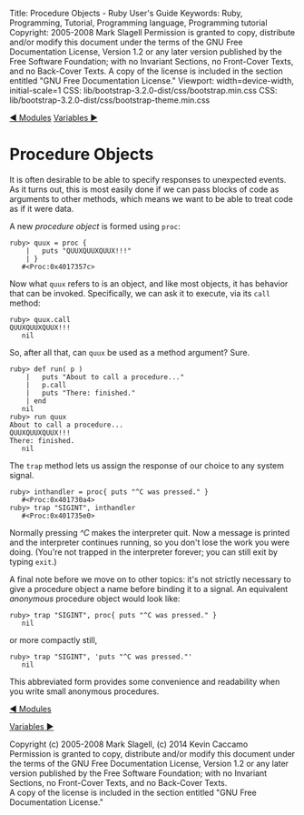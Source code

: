 Title: Procedure Objects - Ruby User's Guide
Keywords: Ruby, Programming, Tutorial, Programming language, Programming tutorial
Copyright: 2005-2008 Mark Slagell
           Permission is granted to copy, distribute and/or modify this document under the terms of the GNU Free Documentation License, Version 1.2 or any later version published by the Free Software Foundation; with no Invariant Sections, no Front-Cover Texts, and no Back-Cover Texts.
           A copy of the license is included in the section entitled "GNU Free Documentation License."
Viewport: width=device-width, initial-scale=1
CSS: lib/bootstrap-3.2.0-dist/css/bootstrap.min.css
CSS: lib/bootstrap-3.2.0-dist/css/bootstrap-theme.min.css

<div class="container">
<!-- Previous page -->
<a href="modules.html" class="btn btn-default">&#9668; Modules</a>
<!-- Next page -->
<a href="variables.html" class="btn btn-default">Variables &#9658;</a>

Procedure Objects
=================

It is often desirable to be able to specify responses to unexpected
events.  As it turns out, this is most easily done if we can pass
blocks of code as arguments to other methods, which means we want to
be able to treat code as if it were data.

A new *procedure object* is formed using `proc`:

    ruby> quux = proc {
        |   puts "QUUXQUUXQUUX!!!"
        | }
       #<Proc:0x4017357c>

Now what `quux` refers to is an object, and like most
objects, it has behavior that can be invoked.  Specifically, we
can ask it to execute, via its `call` method:

    ruby> quux.call
    QUUXQUUXQUUX!!!
       nil

So, after all that, can `quux` be used as a method
argument? Sure.

    ruby> def run( p )
        |   puts "About to call a procedure..."
        |   p.call
        |   puts "There: finished."
        | end
       nil
    ruby> run quux
    About to call a procedure...
    QUUXQUUXQUUX!!!
    There: finished.
       nil

The `trap` method lets us assign the response of our choice
to any system signal.

    ruby> inthandler = proc{ puts "^C was pressed." }
       #<Proc:0x401730a4>
    ruby> trap "SIGINT", inthandler
       #<Proc:0x401735e0>

Normally pressing *^C* makes the interpreter quit.  Now a
message is printed and the interpreter continues running, so you don't
lose the work you were doing.  (You're not trapped in the
interpreter forever; you can still exit by typing `exit`.)

A final note before we move on to other topics: it's not strictly
necessary to give a procedure object a name before binding it to a
signal.  An equivalent *anonymous* procedure object would
look like:

    ruby> trap "SIGINT", proc{ puts "^C was pressed." }
       nil

or more compactly still,

    ruby> trap "SIGINT", 'puts "^C was pressed."'
       nil

This abbreviated form provides some convenience and readability
when you write small anonymous procedures.

<!-- Previous page -->
<a href="modules.html" class="btn btn-default">&#9668; Modules</a>
<!-- Next page -->
<a href="variables.html" class="btn btn-default">Variables &#9658;</a>

Copyright (c) 2005-2008 Mark Slagell, (c) 2014 Kevin Caccamo  
Permission is granted to copy, distribute and/or modify this document under the terms of the GNU Free Documentation License, Version 1.2 or any later version published by the Free Software Foundation; with no Invariant Sections, no Front-Cover Texts, and no Back-Cover Texts.  
A copy of the license is included in the section entitled "GNU Free Documentation License."

</div>
<script src="lib/jquery-1.11.1.min.js"></script>
<script src="lib/bootstrap-3.2.0-dist/js/bootstrap.min.js"></script>
<script src="kbdnav.js"></script>
